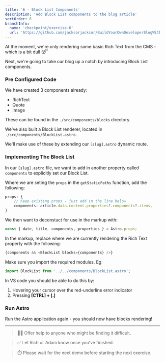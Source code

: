 ```yaml
---
title: '6 - Block List Components'
description: 'Add Block List components to the blog article'
sortOrder: 6
branchInfo:
  name: 'checkpoint/exercise-6'
  url: 'https://github.com/jacksorjacksor/BuildYourOwnDeveloperBlogWithUmbraco15AndAstro/tree/checkpoint/start'
---
```


At the moment, we're only rendering some basic Rich Text from the CMS - which is a bit dull 😴

Next, we're going to take our blog up a notch by introducing Block List components.

### Pre Configured Code

We have created 3 components already:

- RichText
- Quote
- Image

These can be found in the `./src/components/blocks` directory.

We've also built a Block List renderer, located in `./src/components/BlockList.astro`.

We'll make use of these by extending our `[slug].astro` dynamic route.

### Implementing The Block List

In our `[slug].astro` file, we want to add in another property called `components` to explicitly set our Block List.

Where we are seting the `props` in the `getStaticPaths` function, add the following:

```ts title=./Code/Frontend/src/pages/blog/[slug].astro ins="components: article.data.content.properties?.components?.items,"
props: {
    // Keep existing props - just add in the line below
    components: article.data.content.properties?.components?.items,
}
```

We then want to deconstuct for use in the markup with:

```ts title=./Code/Frontend/src/pages/blog/[slug].astro ins="components"
const { date, title, components, properties } = Astro.props;
```

In the markup, replace where we are currently rendering the Rich Text property with the following:

```ts title=./Code/Frontend/src/pages/blog/[slug].astro
{components && <BlockList blocks={components} />}
```

Make sure you import the required modules. Eg:

```ts title=./Code/Frontend/src/pages/blog/[slug].astro
import BlockList from '../../components/BlockList.astro';
```

In VS code you should be able to do this by:

1. Hovering your cursor over the red-underline error indicator
2. Pressing **[CTRL] + [.]**

### Run Astro

Run the Astro application again - you should now have blocks rendering!

---

> 💁‍♀️ Offer help to anyone who might be finding it difficult.

> ✅ Let Rich or Adam know once you've finished.

> ⏱️ Please wait for the next demo before starting the next exercise.
